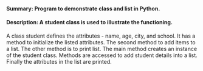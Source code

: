 #### Summary: Program to demonstrate class and list in Python.
#### Description: A student class is used to illustrate the functioning.
A class student defines the attributes - name, age, city, and school. It has a method to initialize the listed attributes. The second method to add items to a list. The other method is to print list.
The main method creates an instance of the student class. Methods are accessed to add student details into a list. Finally the attributes in the list are printed.
